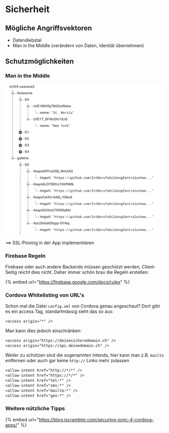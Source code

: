 # Sicherheit

## Mögliche Angriffsvektoren

* Datendiebstal 
* Man in the Middle \(verändern von Daten, Identiät übernehmen\)

## Schutzmöglichkeiten

### Man in the Middle

![](../.gitbook/assets/image.png)

==&gt; SSL-Pinning in der App implementieren

### Firebase Regeln

Firebase oder auch andere Backends müssen geschützt werden, Client-Seitig reicht dies nicht. Daher immer schön brav die Regeln erstellen:

{% embed url="https://firebase.google.com/docs/rules" %}

### Cordova Whitelisting von URL's

Schon mal die Datei `config.xml` von Cordova genau angeschaut? Dort gibt es ein access Tag, standartmässig sieht das so aus:

```markup
<access origin="*" />
```

Man kann dies jedoch einschränken:

```markup
<access origin="https://deinesicheredomain.ch" />
<access origin="https://api.deinedomain.ch" />
```

Weiter zu schützen sind die sogenannten Intends, hier kann man z.B. `mailto` entfernen oder auch gar keine `http://` Links mehr zulassen

```markup
<allow-intent href="http://*/*" />
<allow-intent href="https://*/*" />
<allow-intent href="tel:*" />
<allow-intent href="sms:*" />
<allow-intent href="mailto:*" />
<allow-intent href="geo:*" />
```

### Weitere nützliche Tipps

{% embed url="https://blog.jscrambler.com/securing-ionic-4-cordova-apps/" %}











